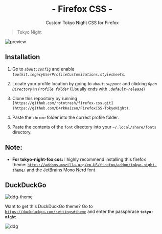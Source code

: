 <div align="center">
<h1>- Firefox CSS -</h1>
Custom Tokyo Night CSS for Firefox
</div>

> Tokyo Night

![preview](./assets/preview.png)

## Installation

1. Go to *`about:config`* and enable *`toolkit.legacyUserProfileCustomizations.stylesheets`*.

2. Locate your profile location by going to *`about:support`* and clicking *`Open Directory`* in *`Profile folder`* (Usually ends with *`.default-release`*)

3. Clone this repository by running `[https://github.com/rototrash/firefox-css.git](https://github.com/D4rkKaizen/FirefoxCSS-TokyoNight)`.

4. Paste the `chrome` folder into the correct profile folder.
    
6. Paste the contents of the `font` directory into your `~/.local/share/fonts` directory.

## Note:
- **For tokyo-night-fox css:**
I highly recommend installing this firefox theme: [`https://addons.mozilla.org/en-US/firefox/addon/tokyo-night-theme/`](https://addons.mozilla.org/en-US/firefox/addon/tokyo-night-theme/) and the JetBrains Mono Nerd font


 ## DuckDuckGo
![ddg-theme](./assets/ddg2.png)

Want to get this DuckDuckGo theme? Go to [`https://duckduckgo.com/settings#theme`](https://duckduckgo.com/settings#theme) and enter the passphrase **`tokyo-night`**.

![ddg](./assets/ddg.png)
